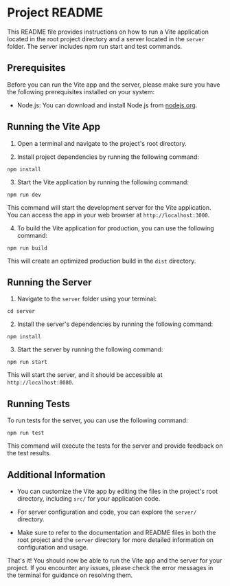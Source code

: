 # Project README

This README file provides instructions on how to run a Vite application located in the root project directory and a server located in the `server` folder. The server includes npm run start and test commands.

## Prerequisites

Before you can run the Vite app and the server, please make sure you have the following prerequisites installed on your system:

- Node.js: You can download and install Node.js from [nodejs.org](https://nodejs.org/).

## Running the Vite App

1. Open a terminal and navigate to the project's root directory.

2. Install project dependencies by running the following command:

`npm install`

3. Start the Vite application by running the following command:

`npm run dev`

This command will start the development server for the Vite application. You can access the app in your web browser at `http://localhost:3000`.

4. To build the Vite application for production, you can use the following command:

`npm run build`

This will create an optimized production build in the `dist` directory.

## Running the Server

1. Navigate to the `server` folder using your terminal:

`cd server`

2. Install the server's dependencies by running the following command:

`npm install`

3. Start the server by running the following command:

`npm run start`

This will start the server, and it should be accessible at `http://localhost:8080`.

## Running Tests

To run tests for the server, you can use the following command:

`npm run test`

This command will execute the tests for the server and provide feedback on the test results.

## Additional Information

- You can customize the Vite app by editing the files in the project's root directory, including `src/` for your application code.

- For server configuration and code, you can explore the `server/` directory.

- Make sure to refer to the documentation and README files in both the root project and the `server` directory for more detailed information on configuration and usage.

That's it! You should now be able to run the Vite app and the server for your project. If you encounter any issues, please check the error messages in the terminal for guidance on resolving them.
